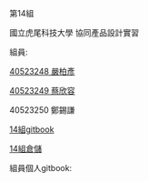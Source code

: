 第14組

國立虎尾科技大學 協同產品設計實習

組員:

[40523248 嚴柏彥](https://github.com/s40523248/cd2018)

[40523249 蔡欣容](https://github.com/40523249/40523249_2018)

40523250 鄭錫謙

[14組gitbook](https://legacy.gitbook.com/book/405232491/cd_2018_team14/details)

[14組倉儲](https://github.com/40523249/cd2018_team14)

組員個人gitbook:
